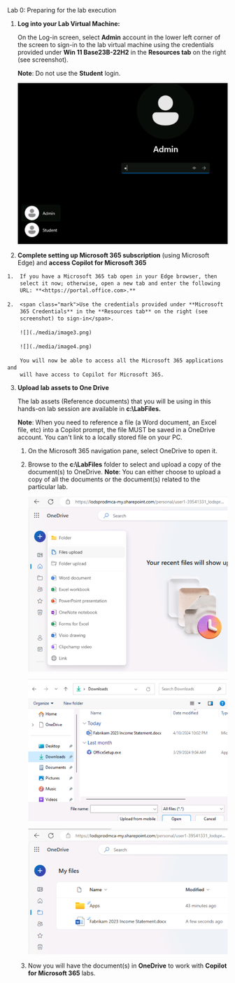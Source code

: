 Lab 0: Preparing for the lab execution

1.  **Log into your Lab Virtual Machine:**

    On the Log-in screen, select **Admin** account in the lower left
    corner of the screen to sign-in to the lab virtual machine using the
    credentials provided under **Win 11 Base23B-22H2** in the **Resources
    tab** on the right (see screenshot).
   
    <span class="mark">**Note**: Do not use the **Student** login</span>.

    ![](./media/image1.png)

2.  **Complete setting up Microsoft 365 subscription** (using Microsoft
    Edge) and **access Copilot for Microsoft 365**

<!-- -->

    1.  If you have a Microsoft 365 tab open in your Edge browser, then
        select it now; otherwise, open a new tab and enter the following
        URL: **<https://portal.office.com>.**
    
    2.  <span class="mark">Use the credentials provided under **Microsoft
        365 Credentials** in the **Resources tab** on the right (see
        screenshot) to sign-in</span>.

        ![](./media/image3.png)

        ![](./media/image4.png)

        You will now be able to access all the Microsoft 365 applications and
        will have access to Copilot for Microsoft 365.

3.  **Upload lab assets to One Drive**

    The lab assets (Reference documents) that you will be using in this
    hands-on lab session are available in **c:\LabFiles.**
    
    <span class="mark">**Note**: When you need to reference a file (a Word
    document, an Excel file, etc) into a Copilot prompt, the file MUST be
    saved in a OneDrive account. You can't link to a locally stored file
    on your PC.</span>

    1.  On the Microsoft 365 navigation pane, select OneDrive to open it.
    
    2.  Browse to the **c:\LabFiles** folder to select and upload a copy of
        the document(s) to OneDrive. **Note**: You can either choose to
        upload a copy of all the documents or the document(s) related to the
        particular lab.

        ![](./media/image5.png)

        ![](./media/image6.png)

        ![](./media/image7.png)

    3.  Now you will have the document(s) in **OneDrive** to work with
        **Copilot for Microsoft 365** labs.
